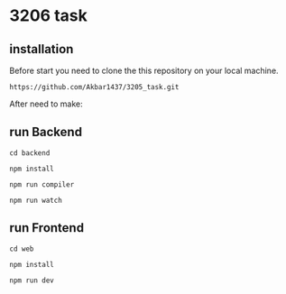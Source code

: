 # 3206 task

## installation

Before start you need to clone the this repository on your local machine.

```shell
https://github.com/Akbar1437/3205_task.git
```

After need to make:

## run Backend

```shell
cd backend
```

```shell
npm install
```

```shell
npm run compiler
```

```shell
npm run watch
```

## run Frontend

```shell
cd web
```

```shell
npm install
```

```shell
npm run dev
```
